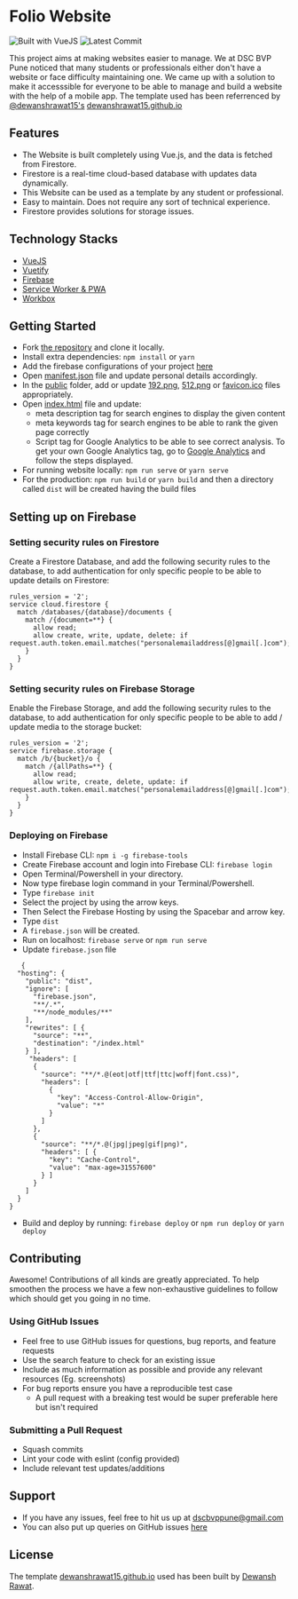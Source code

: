 # Folio Website
![Built with VueJS](https://img.shields.io/badge/vue-2.2.4-green.svg)
![Latest Commit](https://img.shields.io/github/last-commit/dscbvppune/folio-web?style=plastic)

This project aims at making websites easier to manage. We at DSC BVP Pune noticed that many students or professionals either don't have a website or face difficulty maintaining one. We came up with a solution to make it accesssible for everyone to be able to manage and build a website with the help of a mobile app. The template used has been referrenced by [@dewanshrawat15's](https://github.com/dewanshrawat15) [dewanshrawat15.github.io](https://github.com/dewanshrawat15/dewanshrawat15.github.io)

## Features
- The Website is built completely using Vue.js, and the data is fetched from Firestore.
- Firestore is a real-time cloud-based database with updates data dynamically.
- This Website can be used as a template by any student or professional.
- Easy to maintain. Does not require any sort of technical experience.
- Firestore provides solutions for storage issues.

## Technology Stacks
- [VueJS](https://vuejs.org/)
- [Vuetify](https://vuetifyjs.com/en/)
- [Firebase](https://firebase.google.com/)
- [Service Worker & PWA](https://www.npmjs.com/package/vue-pwa)
- [Workbox](https://developers.google.com/web/tools/workbox)

## Getting Started
- Fork [the repository](https://github.com/dscbvppune/folio-web/) and clone it locally.
- Install extra dependencies: ```npm install``` or ```yarn```
- Add the firebase configurations of your project [here](https://github.com/dscbvppune/folio-web/blob/master/src/firebase.js)
- Open [manifest.json](https://github.com/dscbvppune/folio-web/blob/master/public/manifest.json) file and update personal details accordingly.
- In the [public](https://github.com/dscbvppune/folio-web/tree/master/public) folder, add or update [192.png](https://github.com/dscbvppune/folio-web/blob/master/public/192.png), [512.png](https://github.com/dscbvppune/folio-web/blob/master/public/512.png) or [favicon.ico](https://github.com/dscbvppune/folio-web/blob/master/public/favicon.ico) files appropriately.
- Open [index.html](https://github.com/dscbvppune/folio-web/blob/master/public/index.html) file and update:
  - meta description tag for search engines to display the given content
  - meta keywords tag for search engines to be able to rank the given page correctly
  - Script tag for Google Analytics to be able to see correct analysis. To get your own Google Analytics tag, go to [Google Analytics](https://analytics.google.com/analytics/web) and follow the steps displayed.
- For running website locally: ```npm run serve``` or ```yarn serve```
- For the production: ```npm run build``` or ```yarn build``` and then a directory called ```dist``` will be created having the build files

## Setting up on Firebase

### Setting security rules on Firestore
Create a Firestore Database, and add the following security rules to the database, to add authentication for only specific people to be able to update details on Firestore:
```
rules_version = '2';
service cloud.firestore {
  match /databases/{database}/documents {
    match /{document=**} {
      allow read;
      allow create, write, update, delete: if request.auth.token.email.matches("personalemailaddress[@]gmail[.]com");
    }
  }
}
```

### Setting security rules on Firebase Storage
Enable the Firebase Storage, and add the following security rules to the database, to add authentication for only specific people to be able to add / update media to the storage bucket:
```
rules_version = '2';
service firebase.storage {
  match /b/{bucket}/o {
    match /{allPaths=**} {
      allow read;
      allow write, create, delete, update: if request.auth.token.email.matches("personalemailaddress[@]gmail[.]com");
    }
  }
}
```

### Deploying on Firebase
- Install Firebase CLI: ```npm i -g firebase-tools```
- Create Firebase account and login into Firebase CLI: ```firebase login```
- Open Terminal/Powershell in your directory.
- Now type firebase login command in your Terminal/Powershell.
- Type ```firebase init```
- Select the project by using the arrow keys.
- Then Select the Firebase Hosting by using the Spacebar and arrow key.
- Type ```dist```
- A ```firebase.json``` will be created.
- Run on localhost: ```firebase serve``` or ```npm run serve```
- Update ```firebase.json``` file
```
   {
  "hosting": {
    "public": "dist",
    "ignore": [
      "firebase.json",
      "**/.*",
      "**/node_modules/**"
    ],
    "rewrites": [ {
      "source": "**",
      "destination": "/index.html"
    } ],
     "headers": [ 
      {
        "source": "**/*.@(eot|otf|ttf|ttc|woff|font.css)",
        "headers": [ 
          {
            "key": "Access-Control-Allow-Origin",
            "value": "*"
          } 
        ]
      }, 
      {
        "source": "**/*.@(jpg|jpeg|gif|png)",
        "headers": [ {
          "key": "Cache-Control",
          "value": "max-age=31557600"
        } ]
      }
    ]
  }
}
```
- Build and deploy by running: ```firebase deploy``` or ```npm run deploy``` or ```yarn deploy```

## Contributing
Awesome! Contributions of all kinds are greatly appreciated. To help smoothen the process we have a few non-exhaustive guidelines to follow which should get you going in no time.

### Using GitHub Issues
- Feel free to use GitHub issues for questions, bug reports, and feature requests
- Use the search feature to check for an existing issue
- Include as much information as possible and provide any relevant resources (Eg. screenshots)
- For bug reports ensure you have a reproducible test case
  - A pull request with a breaking test would be super preferable here but isn't required

### Submitting a Pull Request
- Squash commits
- Lint your code with eslint (config provided)
- Include relevant test updates/additions

## Support
- If you have any issues, feel free to hit us up at [dscbvppune@gmail.com](mailto:dscbvppune@gmail.com)
- You can also put up queries on GitHub issues [here](https://github.com/dscbvppune/dsc/issues)

## License
The template [dewanshrawat15.github.io](https://github.com/dewanshrawat15/dewanshrawat15.github.io) used has been built by [Dewansh Rawat](https://dewanshrawat.tech).
